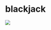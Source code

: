 # blackjack

<img src="https://media.discordapp.net/attachments/821527550723096577/1026660132769251328/blackjack.gif">
